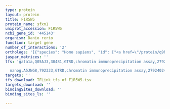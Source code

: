 ```yaml
---
type: protein
layout: protein
title: F1R5W5
protein_name: sfxn1
uniprot_accession: F1R5W5
ncbi_gene_id: '445143'
organism: Danio rerio
function: target gene
number_of_interactions: '2'
orthologs: '[{"species": "Homo sapiens", "id": ["<a href=\"/protein/q9h9b4\">Q9H9B4</a>"]}, {"species": "Mus musculus", "id": ["<a href=\"/protein/q99jr1\">Q99JR1</a>"]}, {"species": "Rattus norvegicus", "id": ["<a href=\"/protein/q6ays2\">Q6AYS2</a>"]}, {"species": "Drosophila melanogaster", "id": ["<a href=\"/protein/q9vn13\">Q9VN13</a>"]}, {"species": "Caenorhabditis elegans", "id": ["Q09201", "<a href=\"/protein/q18666\">Q18666</a>", "<a href=\"/protein/q22161\">Q22161</a>"]}, {"species": "Saccharomyces cerevisiae", "id": ["<a href=\"/protein/q12029\">Q12029</a>"]}]'
jaspar_matrices: ''
tfs: 'gata1a,Q05AJ3,30481,GTRD,chromatin immunoprecipitation assay,27924024%5Buid%5D,No

  nanog,A5JNG8,792333,GTRD,chromatin immunoprecipitation assay,27924024%5Buid%5D,No'
targets: ''
tfs_download: TFLink_tfs_of_F1R5W5.tsv
targets_download: ''
bindingSites_download: ''
binding_sites_ls: ''

---
```

